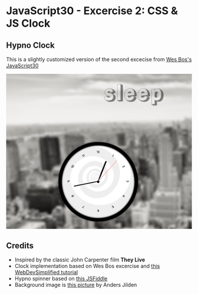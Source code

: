 # JavaScript30 - Excercise 2: CSS & JS Clock

## Hypno Clock
This is a slightly customized version of the second excecise from [Wes Bos's JavaScript30](https://javascript30.com/)

<img src="images/hypno-clock-preview.png">


## Credits
- Inspired by the classic John Carpenter film __They Live__
- Clock implementation based on Wes Bos excercise and [this WebDevSimplified tutorial](https://www.youtube.com/watch?v=Ki0XXrlKlHY)
- Hypno spinner based on [this JSFiddle](https://jsfiddle.net/j08691/CKWrN/)
- Background image is [this picture](https://unsplash.com/photos/yb0Qs65aZmc) by Anders Jilden
